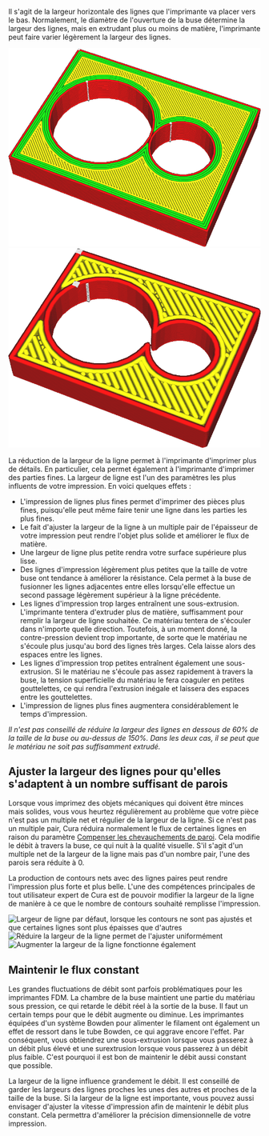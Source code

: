Il s'agit de la largeur horizontale des lignes que l'imprimante va placer vers le bas. Normalement, le diamètre de l'ouverture de la buse détermine la largeur des lignes, mais en extrudant plus ou moins de matière, l'imprimante peut faire varier légèrement la largeur des lignes.

![Lignes très fines](../../../articles/images/line_width_small.png)
![Lignes très larges](../../../articles/images/line_width_large.png)

La réduction de la largeur de la ligne permet à l'imprimante d'imprimer plus de détails. En particulier, cela permet également à l'imprimante d'imprimer des parties fines. La largeur de ligne est l'un des paramètres les plus influents de votre impression. En voici quelques effets :
* L'impression de lignes plus fines permet d'imprimer des pièces plus fines, puisqu'elle peut même faire tenir une ligne dans les parties les plus fines.
* Le fait d'ajuster la largeur de la ligne à un multiple pair de l'épaisseur de votre impression peut rendre l'objet plus solide et améliorer le flux de matière.
* Une largeur de ligne plus petite rendra votre surface supérieure plus lisse.
* Des lignes d'impression légèrement plus petites que la taille de votre buse ont tendance à améliorer la résistance. Cela permet à la buse de fusionner les lignes adjacentes entre elles lorsqu'elle effectue un second passage légèrement supérieur à la ligne précédente.
* Les lignes d'impression trop larges entraînent une sous-extrusion. L'imprimante tentera d'extruder plus de matière, suffisamment pour remplir la largeur de ligne souhaitée. Ce matériau tentera de s'écouler dans n'importe quelle direction. Toutefois, à un moment donné, la contre-pression devient trop importante, de sorte que le matériau ne s'écoule plus jusqu'au bord des lignes très larges. Cela laisse alors des espaces entre les lignes.
* Les lignes d'impression trop petites entraînent également une sous-extrusion. Si le matériau ne s'écoule pas assez rapidement à travers la buse, la tension superficielle du matériau le fera coaguler en petites gouttelettes, ce qui rendra l'extrusion inégale et laissera des espaces entre les gouttelettes.
* L'impression de lignes plus fines augmentera considérablement le temps d'impression.

*Il n'est pas conseillé de réduire la largeur des lignes en dessous de 60% de la taille de la buse ou au-dessus de 150%. Dans les deux cas, il se peut que le matériau ne soit pas suffisamment extrudé.*

Ajuster la largeur des lignes pour qu'elles s'adaptent à un nombre suffisant de parois
----
Lorsque vous imprimez des objets mécaniques qui doivent être minces mais solides, vous vous heurtez régulièrement au problème que votre pièce n'est pas un multiple net et régulier de la largeur de la ligne. Si ce n'est pas un multiple pair, Cura réduira normalement le flux de certaines lignes en raison du paramètre [Compenser les chevauchements de paroi](../shell/travel_compensate_overlapping_walls_enabled.md). Cela modifie le débit à travers la buse, ce qui nuit à la qualité visuelle. S'il s'agit d'un multiple net de la largeur de la ligne mais pas d'un nombre pair, l'une des parois sera réduite à 0.

La production de contours nets avec des lignes paires peut rendre l'impression plus forte et plus belle. L'une des compétences principales de tout utilisateur expert de Cura est de pouvoir modifier la largeur de la ligne de manière à ce que le nombre de contours souhaité remplisse l'impression.

![Largeur de ligne par défaut, lorsque les contours ne sont pas ajustés et que certaines lignes sont plus épaisses que d'autres](../../../articles/images/line_width_fit_bad.png)
![Réduire la largeur de la ligne permet de l'ajuster uniformément](../../../articles/images/line_width_fit_good_small.png)
![Augmenter la largeur de la ligne fonctionne également](../../../articles/images/line_width_fit_good_large.png)

Maintenir le flux constant
----
Les grandes fluctuations de débit sont parfois problématiques pour les imprimantes FDM. La chambre de la buse maintient une partie du matériau sous pression, ce qui retarde le débit réel à la sortie de la buse. Il faut un certain temps pour que le débit augmente ou diminue. Les imprimantes équipées d'un système Bowden pour alimenter le filament ont également un effet de ressort dans le tube Bowden, ce qui aggrave encore l'effet. Par conséquent, vous obtiendrez une sous-extrusion lorsque vous passerez à un débit plus élevé et une surextrusion lorsque vous passerez à un débit plus faible. C'est pourquoi il est bon de maintenir le débit aussi constant que possible.

La largeur de la ligne influence grandement le débit. Il est conseillé de garder les largeurs des lignes proches les unes des autres et proches de la taille de la buse. Si la largeur de la ligne est importante, vous pouvez aussi envisager d'ajuster la vitesse d'impression afin de maintenir le débit plus constant. Cela permettra d'améliorer la précision dimensionnelle de votre impression.
